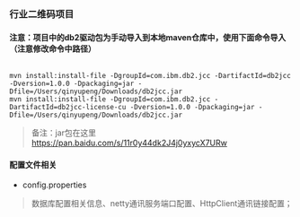 ### 行业二维码项目

#### 注意：项目中的db2驱动包为手动导入到本地maven仓库中，使用下面命令导入（注意修改命令中路径）
```$xslt

mvn install:install-file -DgroupId=com.ibm.db2.jcc -DartifactId=db2jcc -Dversion=1.0.0 -Dpackaging=jar -Dfile=/Users/qinyupeng/Downloads/db2jcc.jar
mvn install:install-file -DgroupId=com.ibm.db2.jcc -DartifactId=db2jcc-license-cu -Dversion=1.0.0 -Dpackaging=jar -Dfile=/Users/qinyupeng/Downloads/db2jcc.jar
```
> 备注：jar包在这里 
https://pan.baidu.com/s/11r0y44dk2J4j0yxycX7URw


#### 配置文件相关
* config.properties
> 数据库配置相关信息、netty通讯服务端口配置、HttpClient通讯链接配置；


